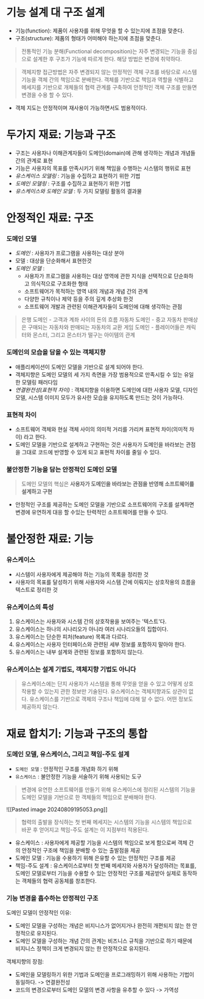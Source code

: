 # 기능 설계 대 구조 설계
- 기능(function): 제품이 사용자를 위해 무엇을 할 수 있는지에 초점을 맞춘다.
- 구조(structure): 제품의 형태가 어떠해야 하는지에 초점을 맞춘다.

> 전통적인 기능 분해(Functional decomposition)는 자주 변경되는 기능을 중심으로 설계한 후 구조가 기능에 따르게 한다. 해당 방법은 변경에 취약하다.

> 객체지향 접근방법은 자주 변경되지 않는 안정적인 객체 구조를 바탕으로 시스템 기능을 객체 간의 책임으로 분배한다.
> 객체를 기반으로 책임과 역할을 식별하고 메세지를 기반으로 개체들의 협력 관계를 구축하여 안정적인 객체 구조를 만들면 변경을 수용 할 수 있다.

- 객체 지도는 안정적이며 재사용이 가능하면서도 범용적이다.

# 두가지 재료: 기능과 구조
- 구조는 사용자나 이해관계자들이 도메인(domain)에 관해 생각하는 개념과 개념들 간의 관계로 표현
- 기능은 사용자의 목표를 만족시키기 위해 책임을 수행하는 시스템의 행위로 표현
- *유스케이스 모델링* : 기능을 수집하고 표현하기 위한 기법
- *도메인 모델링* : 구조를 수집하고 표현하기 위한 기법
- *유스케이스와 도메인 모델* : 두 가지 모델링 활동의 결과물

# 안정적인 재료: 구조
### 도메인 모델
- *도메인* : 사용자가 프로그램을 사용하는 대상 분야
- 모델 : 대상을 단순화해서 표현한것
- *도메인 모델* : 
	- 사용자가 프로그램을 사용하는 대상 영역에 관한 지식을 선택적으로 단순화하고 의식적으로 구조화한 형태
	- 소프트웨어가 목적하는 영역 내의 개념과 개념 간의 관계
	- 다양한 규칙이나 제약 등을 주의 깊게 추상화 한것
	- 소프트웨어 개발과 관련된 이해관계자들이 도메인에 대해 생각하는 관점

> 은행 도메인 - 고객과 계좌 사이의 돈의 흐름
> 자동차 도메인 - 중고 자동차 판매상은 구매되는 자동차와 판매되는 자동차의 교환
> 게임 도메인 - 플레이어들은 캐릭터와 몬스터, 그리고 몬스터가 떨구는 아이템의 관계


### 도메인의 모습을 담을 수 있는 객체지향
- 애플리케이션이 도메인 모델을 기반으로 설계 되어야 한다.
- 객체지향은 도메인 모델의 세 가지 측면을 가장 범용적으로 만족시킬 수 있는 유일한 모델링 패러다임
- *연결완전성(표현적 차이)* : 객체지향을 이용하면 도메인에 대한 사용자 모델, 디자인 모델, 시스템 이미지 모두가 유사한 모습을 유지하도록 만드는 것이 가능하다.

### 표현적 차이
- 소프트웨어 객체와 현실 객체 사이의 의미적 거리를 가리켜 표현적 차이(의미적 차이) 라고 한다.
- 도메인 모델을 기반으로 설계하고 구현하는 것은 사용자가 도메인을 바라보는 관점을 그대로 코드에 반영할 수 있게 되고 표현적 차이를 줄일 수 있다.

### 불안정한 기능을 담는 안정적인 도메인 모델
> 도메인 모델의 핵심은 **사용자가 도메인을 바라보는 관점을 반영해 소프트웨어를 설계하고 구현** 

- 안정적인 구조를 제공하는 도메인 모델을 기반으로 소프트웨어의 구조를 설계하면 변경에 유연하게 대응 할 수있는 탄력적인 소프트웨어를 만들 수 있다.


# 불안정한 재료: 기능
### 유스케이스
- 시스템이 사용자에게 제공해야 하는 기능의 목록을 정리한 것
- 사용자의 목표를 달성하기 위해 사용자와 시스템 간에 이뤄지는 상호작용의 흐름을 텍스트로 정리한 것

### 유스케이스의 특성
1. 유스케이스는 사용자와 시스템 간의 상호작용을 보여주는 '텍스트'다.
2. 유스케이스는 하나의 시나리오가 아니라 여러 시나리오들의 집합이다.
3. 유스케이스는 단순한 피처(feature) 목록과 다르다.
4. 유스케이스는 사용자 인터페이스와 관련된 세부 정보를 포함하지 말아야 한다.
5. 유스케이스는 내부 설계와 관련된 정보를 포함하지 않는다.

### 유스케이스는 설계 기법도, 객체지향 기법도 아니다
> 유스케이스에는 단지 사용자가 시스템을 통해 무엇을 얻을 수 있고 어떻게 상호작용할 수 있는지 관한 정보만 기술된다.
> 유스케이스는 객체지향과도 상관이 없다.
> 유스케이스를 기반으로 객체의 구조나 책임에 대해 알 수 없다. 어떤 정보도 제공하지 않는다.


# 재료 합치기: 기능과 구조의 통합
### 도메인 모델, 유스케이스, 그리고 책임-주도 설계
- `도메인 모델` : 안정적인 구조를 개념화 하기 위해
- `유스케이스` : 불안정한 기능을 서술하기 위해 사용되는 도구

> 변경에 유연한 소프트웨어를 만들기 위해 
> 유스케이스에 정리된 시스템의 기능을 도메인 모델을 기반으로 한 객체들의 책임으로 분배해야 한다.

![[Pasted image 20240809195053.png]]

> 협력의 출발을 장식하는 첫 번째 메세지는 시스템의 기능을 시스템의 책임으로 바꾼 후 얻어지고 책임-주도 설계는 이 지점부터 적용된다.

- 유스케이스 : 사용자에게 제공할 기능을 시스템의 책임으로 보게 함으로써 객체 간의 안정적인 구조에 책임을 분배할 수 있는 출발점을 제공
- 도메인 모델 : 기능을 수용하기 위해 은유할 수 있는 안정적인 구조를 제공
- 책임-주도 설계 : 유스케이스로부터 첫 번째 메세지와 사용자가 달성하려는 목표를, 도메인 모델로부터 기능을 수용할 수 있는 안정적인 구조를 제공받아 실제로 동작하는 객체들의 협력 공동체를 창조한다.

### 기능 변경을 흡수하는 안정적인 구조
도메인 모델이 안정적인 이유:
- 도메인 모델을 구성하는 개념은 비지니스가 없어지거나 완전히 개편되지 않는 한 안정적으로 유지된다.
- 도메인 모델을 구성하는 개념 간의 관계는 비즈니스 규칙을 기반으로 하기 때문에 비지니스 정책이 크게 변경되지 않는 한 안정적으로 유지된다.

객체지향의 장점:
- 도메인을 모델링하기 위한 기법과 도메인을 프로그래밍하기 위해 사용하는 기법이 동일하다. -> 연결완전성
- 코드의 변경으로부터 도메인 모델의 변경 사항을 유추할 수 있다 -> 가역성


